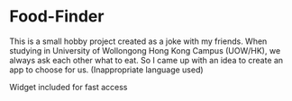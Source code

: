 # Food-Finder
This is a small hobby project created as a joke with my friends. When studying in University of Wollongong Hong Kong Campus (UOW/HK), we always ask each other what to eat. So I came up with an idea to create an app to choose for us.
(Inappropriate language used)

Widget included for fast access
